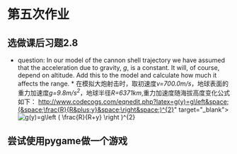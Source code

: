 # 第五次作业
## 选做课后习题2.8
* question: In our model of the cannon shell trajectory we have assumed that the acceleration due to gravity, *g*, is a constant. It will, of course, depend on altitude. Add this to the model and calculate how much it affects the range.
* 在模拟大炮射击时，取初速度*v=700.0m/s*，地球表面的重力加速度*g=9.8m/s<sup>2</sup>*，地球半径*R=6371km*,重力加速度随海拔高度变化公式如下：
<a href="http://www.codecogs.com/eqnedit.php?latex=g(y)=g\left&space;(&space;\frac{R}" title="g(y)=g\left ( \frac{R}{R+y} \right )^{2}" /></a>http://www.codecogs.com/eqnedit.php?latex=g(y)=g\left&space;(&space;\frac{R}{R&plus;y}&space;\right&space;)^{2}" target="_blank"><img src="http://latex.codecogs.com/gif.latex?g(y)=g\left&space;(&space;\frac{R}{R&plus;y}&space;\right&space;)^{2}" title="g(y)=g\left ( \frac{R}{R+y} \right )^{2}" /></a> 
## 尝试使用pygame做一个游戏
